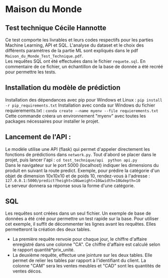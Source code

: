 # Maison du Monde
## Test technique Cécile Hannotte
Ce test comporte les livrables et leurs codes respectifs pour les parties Machine Learning, API et SQL.
L'analyse du dataset et le choix des différents paramètres de la partie ML sont expliqués dans le pdf `Maison_du_Monde_Test_Technique.pdf`.
<br>
Les requêtes SQL ont été effectuées dans le fichier `requete.sql`. En commentaire de ce fichier, un échantillon de la base de donnée a été recréé pour permettre les tests.

## Installation du modèle de prédiction
Installation des dépendances avec pip pour Windows et Linux :
`pip install -r pip_requirements.txt`
Installation avec conda sur Windows du fichier requierements.txt :
`conda create --name myenv --file requierements.txt`
<br>
Cette commande créera un environnement "myenv" avec toutes les packages nécessaires pour installer le projet.
## Lancement de l'API :
Le modèle utilise une API (flask) qui permet d'appeler directement les fonctions de prédictions dans `network.py`.
Tout d'abord se placer dans le projet, puis lancer l'api :
`cd test_technique/api 
python api.py`
<br>
Dans le navigateur sur le port 5000 (localhost) indiquer les dimensions du produit en suivant la route predict. 
Exemple, pour prédire la catégorie d'un objet de dimension 10x10x10 et de poids 10, rendez-vous à l'adresse :
`127.0.0.1:5000/predict?height=10&weight=10&width=10&depth=10`
<br>
Le serveur donnera sa réponse sous la forme d'une catégorie.

## SQL
Les requêtes sont créées dans un seul fichier. Un exemple de base de données a été créé pour permettre un test rapide sur la base. Pour utiliser cet exemple, il suffit de décommenter les lignes avant les requêtes. Elles permetteront la création des deux tables.
- La première requête renvoie pour chaque jour, le chiffre d'affaire enregistré dans une colonne "CA". Ce chiffre d'affaire est calculé selon le rapport quantité*prix_unité.
- La deuxième requête, effectue une jointure sur les deux tables. Elle permet de relier les tables par rapport à l'identifiant du client. La colonne "CAM" sera les ventes meubles et "CAD" sont les quantités de ventes décos.

